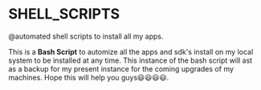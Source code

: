# SHELL_SCRIPTS
@automated shell scripts to install all my apps.
<p>This is a <b>Bash Script</b> to automize all the apps and sdk's install on my local system to be installed at any time. This instance of the bash script will ast as a backup for my present instance for the coming upgrades of my machines. Hope this will help you guys😃😃😃😃.</p>
